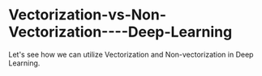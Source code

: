 # Vectorization-vs-Non-Vectorization----Deep-Learning
Let's see how we can utilize Vectorization and Non-vectorization in Deep Learning.
